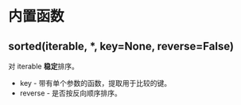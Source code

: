 # 内置函数

## sorted(iterable, *, key=None, reverse=False)
对 iterable **稳定**排序。  

- key - 带有单个参数的函数，提取用于比较的键。  
- reverse - 是否按反向顺序排序。  

